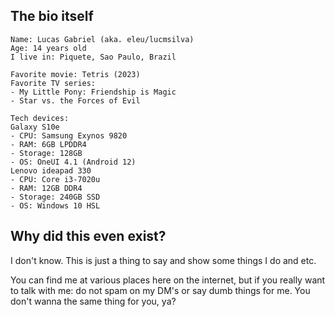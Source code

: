 ## The bio itself
```
Name: Lucas Gabriel (aka. eleu/lucmsilva)
Age: 14 years old
I live in: Piquete, Sao Paulo, Brazil

Favorite movie: Tetris (2023)
Favorite TV series:
- My Little Pony: Friendship is Magic
- Star vs. the Forces of Evil

Tech devices:
Galaxy S10e
- CPU: Samsung Exynos 9820
- RAM: 6GB LPDDR4
- Storage: 128GB
- OS: OneUI 4.1 (Android 12)
Lenovo ideapad 330
- CPU: Core i3-7020u
- RAM: 12GB DDR4
- Storage: 240GB SSD
- OS: Windows 10 HSL
```
## Why did this even exist?
I don't know. This is just a thing to say and show some things I do and etc.

You can find me at various places here on the internet, but if you really want to talk with me: do not spam on my DM's or say dumb things for me. You don't wanna the same thing for you, ya?
